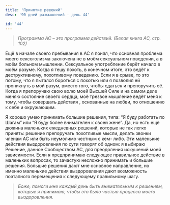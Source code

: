 ```yaml
---
title: 'Принятие решений'
desc: '90 дней размышлений - день 44'

id: '44'
---
```


> _Программа АС – это программа действий. (Белая книга АС, стр. 102)_

Ещё в начале своего пребывания в АС я понял, что основная проблема моего
сексоголизма заключена не в моём сексуальном поведении, а в моём больном
мышлении. Сексуальное употребление берёт начало в моём разуме. Когда я тешу
похоть, в конечном итоге, это ведёт к деструктивному, похотливому поведению.
Если я в срыве, то это потому, что я пытался бороться с похотью или я позволил
ей проникнуть в мой разум, вместо того, чтобы сдаться и препоручить её. Когда
я препоручаю свою волю моей Высшей Силе и на самом деле меняю состояние своего
сердца, моё трезвое мышление ведёт меня к тому, чтобы совершать действия ,
основанные на любви, по отношению к себе и окружающим.

Я хорошо умею принимать большие решения, типа: “Я буду работать по Шагам” или
“Я буду более внимателен к своей жене”. Да, но есть ещё дюжина маленьких
ежедневных решений, которые не так легко принять: решение препоручать
похотливые мысли, делать звонки членам АС или быть неумолимо честным с кем-
либо. Эти маленькие действия выздоровления по сути говорят об одном: я выбираю
Решение, данное Сообществом АС, для преодоления искушений моей зависимости.
Если я предпринимаю следующее правильное действие в маленьких вопросах, то
зачастую несложно принимать и большие решения. Большие решения дают мне
основное направление, но именно маленькие действия выздоровления дают
возможность поэтапного перемещения к следующему правильному шагу.

> _Боже, помоги мне каждый день быть внимательным к решениям, которые я
> принимаю, чтобы это было частью процесса моего выздоровления._
